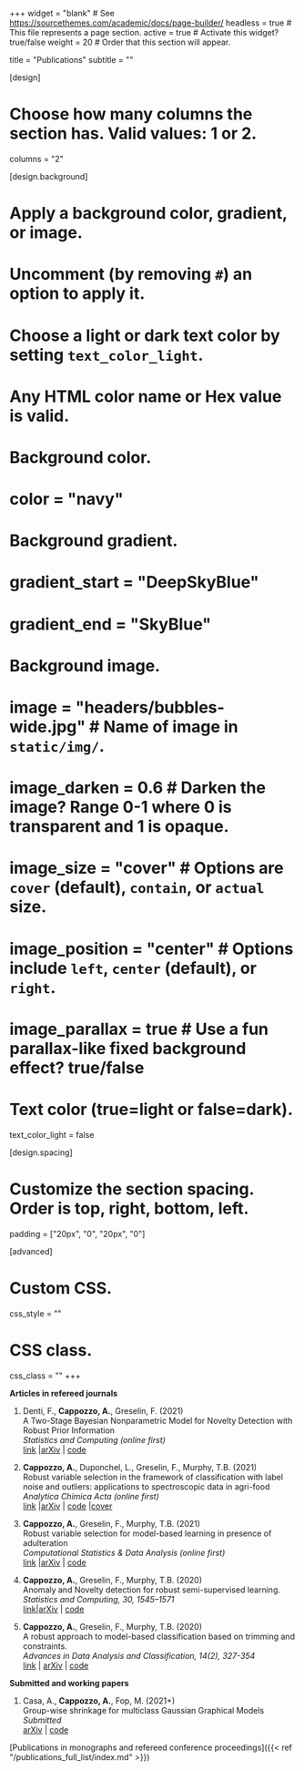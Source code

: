 +++
widget = "blank"  # See https://sourcethemes.com/academic/docs/page-builder/
headless = true  # This file represents a page section.
active = true  # Activate this widget? true/false
weight = 20  # Order that this section will appear.

title = "Publications"
subtitle = ""

[design]
  # Choose how many columns the section has. Valid values: 1 or 2.
  columns = "2"

[design.background]
  # Apply a background color, gradient, or image.
  #   Uncomment (by removing `#`) an option to apply it.
  #   Choose a light or dark text color by setting `text_color_light`.
  #   Any HTML color name or Hex value is valid.

  # Background color.
  # color = "navy"

  # Background gradient.
  # gradient_start = "DeepSkyBlue"
  # gradient_end = "SkyBlue"

  # Background image.
  # image = "headers/bubbles-wide.jpg"  # Name of image in `static/img/`.
  # image_darken = 0.6  # Darken the image? Range 0-1 where 0 is transparent and 1 is opaque.
  # image_size = "cover"  #  Options are `cover` (default), `contain`, or `actual` size.
  # image_position = "center"  # Options include `left`, `center` (default), or `right`.
  # image_parallax = true  # Use a fun parallax-like fixed background effect? true/false

  # Text color (true=light or false=dark).
  text_color_light = false

[design.spacing]
  # Customize the section spacing. Order is top, right, bottom, left.
  padding = ["20px", "0", "20px", "0"]

[advanced]
 # Custom CSS.
 css_style = ""

 # CSS class.
 css_class = ""
+++

**Articles in refereed journals**  
1. Denti, F., **Cappozzo, A.**, Greselin, F. (2021)  
A Two-Stage Bayesian Nonparametric Model for Novelty Detection with Robust Prior Information   
*Statistics and Computing (online first)*  
[link](https://link.springer.com/article/10.1007%2Fs11222-021-10017-7) |[arXiv](https://arxiv.org/abs/2006.09012) | [code](https://github.com/AndreaCappozzo/brand-public_repo)  

1. **Cappozzo, A.**, Duponchel, L., Greselin, F., Murphy, T.B. (2021)  
Robust variable selection in the framework of classification with label noise and outliers: applications to spectroscopic data in agri-food   
*Analytica Chimica Acta (online first)*   
[link](https://www.sciencedirect.com/science/article/abs/pii/S0003267021000714) |[arXiv](https://arxiv.org/abs/2010.10415) | [code](https://github.com/AndreaCappozzo/varselTBIC) |[cover](Outside-Front-Cover_2021_Analytica-Chimica-Acta.pdf) 

1. **Cappozzo, A.**, Greselin, F., Murphy, T.B. (2021)  
Robust variable selection for model-based learning
in presence of adulteration  
*Computational Statistics & Data Analysis (online first)*   
[link](https://www.sciencedirect.com/science/article/abs/pii/S0167947321000207) |[arXiv](https://arxiv.org/abs/2007.14810) | [code](https://github.com/AndreaCappozzo/varselEMST)  

1. **Cappozzo, A.**, Greselin, F., Murphy, T.B. (2020)  
Anomaly and Novelty detection for robust semi-supervised learning.  
*Statistics and Computing, 30, 1545–1571*  
[link](https://link.springer.com/article/10.1007%2Fs11222-020-09959-1)|[arXiv](https://arxiv.org/abs/1911.08381) | [code](https://github.com/AndreaCappozzo/raedda)  

1. **Cappozzo, A.**, Greselin, F., Murphy, T.B. (2020)  
A robust approach to model-based classification based on trimming and constraints.  
*Advances in Data Analysis and Classification, 14(2), 327-354*   
[link](http://link.springer.com/10.1007/s11634-019-00371-w) | [arXiv](http://arxiv.org/abs/1904.06136) | [code](https://github.com/AndreaCappozzo/rupclass)

**Submitted and working papers**  

1. Casa, A., **Cappozzo, A.**, Fop, M. (2021+)  
Group-wise shrinkage for multiclass Gaussian Graphical Models   
*Submitted*   
[arXiv](https://arxiv.org/abs/2105.07935) | [code](https://github.com/AndreaCappozzo/sparsemix)



[Publications in monographs and refereed conference proceedings]({{< ref "/publications_full_list/index.md" >}}) 
